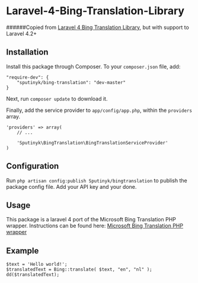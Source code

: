 Laravel-4-Bing-Translation-Library
==================================

######Copied from [Laravel 4 Bing Translation Library](https://github.com/Ronster/Laravel-4-Bing-Translation-Library), but with support to Laravel 4.2+

## Installation

Install this package through Composer. To your `composer.json` file, add:

```
"require-dev": {
	"sputinyk/bing-translation": "dev-master"
}
```

Next, run `composer update` to download it.

Finally, add the service provider to `app/config/app.php`, within the `providers` array.

```
'providers' => array(
	// ...

	'Sputinyk\BingTranslation\BingTranslationServiceProvider'
)
```

## Configuration

Run `php artisan config:publish Sputinyk/bingtranslation` to publish the package config file. Add your API key and your done.

## Usage

This package is a laravel 4 port of the Microsoft Bing Translation PHP wrapper. Instructions can be found here: [Microsoft Bing Translation PHP wrapper](http://www.codediesel.com/php/microsoft-bing-translate-php-wrapper/)

## Example
```
$text = 'Hello world!';
$translatedText = Bing::translate( $text, "en", "nl" );
dd($translatedText);
```
